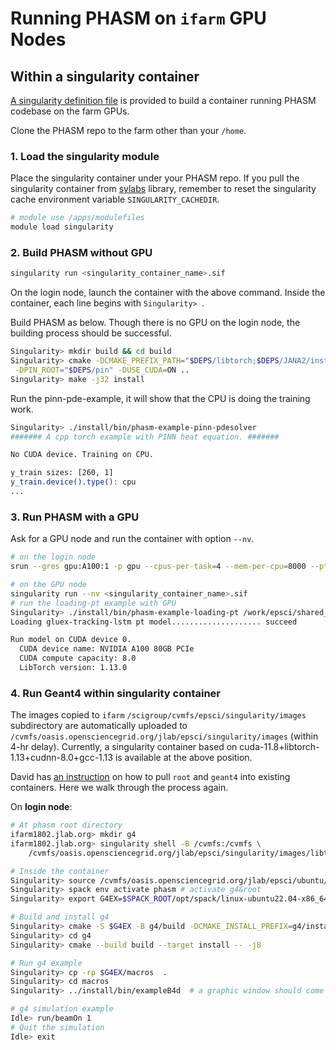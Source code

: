 # Running PHASM on `ifarm` GPU Nodes

## Within a singularity container
[A singularity definition file](../containers/libtorch_cuda/cu-dev.def) is provided to build
a container running PHASM codebase on the farm GPUs.

Clone the PHASM repo to the farm other than your `/home`.

### 1. Load the singularity module

Place the singularity container under your PHASM repo. If you pull the singularity container from
[sylabs](https://cloud.sylabs.io/)
library, remember to reset the singularity cache environment variable `SINGULARITY_CACHEDIR`.

```bash
# module use /apps/modulefiles
module load singularity
```

### 2. Build PHASM without GPU

```bash
singularity run <singularity_container_name>.sif
```

On the login node, launch the container with the above command. Inside the container, each line begins with
`Singularity> `.

Build PHASM as below. Though there is no GPU on the login node, the building process
should be successful.

```bash
Singularity> mkdir build && cd build
Singularity> cmake -DCMAKE_PREFIX_PATH="$DEPS/libtorch;$DEPS/JANA2/install" -DLIBDWARF_DIR="$DEPS/libdwarf/installdir" \
 -DPIN_ROOT="$DEPS/pin" -DUSE_CUDA=ON ..
Singularity> make -j32 install
```

Run the pinn-pde-example, it will show that the CPU is doing
the training work.

```bash
Singularity> ./install/bin/phasm-example-pinn-pdesolver 
####### A cpp torch example with PINN heat equation. #######

No CUDA device. Training on CPU.

y_train sizes: [260, 1]
y_train.device().type(): cpu
...
```

### 3. Run PHASM with a GPU

Ask for a GPU node and run the container with option `--nv`.

```bash
# on the login node
srun --gres gpu:A100:1 -p gpu --cpus-per-task=4 --mem-per-cpu=8000 --pty bash  # ask for more memory here

# on the GPU node
singularity run --nv <singularity_container_name>.sif
# run the loading-pt example with GPU
Singularity> ./install/bin/phasm-example-loading-pt /work/epsci/shared_pkg/lstm_model.pt 
Loading gluex-tracking-lstm pt model.................... succeed

Run model on CUDA device 0.
  CUDA device name: NVIDIA A100 80GB PCIe
  CUDA compute capacity: 8.0
  LibTorch version: 1.13.0
```

### 4. Run Geant4 within singularity container

The images copied to `ifarm` `/scigroup/cvmfs/epsci/singularity/images` subdirectory are automatically uploaded to
`/cvmfs/oasis.opensciencegrid.org/jlab/epsci/singularity/images` (within 4-hr delay).
Currently, a singularity container based on cuda-11.8+libtorch-1.13+cudnn-8.0+gcc-1.13 is available
at the above position.

David has [an instruction](https://wiki.jlab.org/epsciwiki/index.php/HOWTO_build_and_run_PHASM_on_Geant4_examples)
on how to pull `root` and `geant4` into existing containers. Here we walk through the process again.

On **login node**:

```bash
# At phasm root directory
ifarm1802.jlab.org> mkdir g4
ifarm1802.jlab.org> singularity shell -B /cvmfs:/cvmfs \
    /cvmfs/oasis.opensciencegrid.org/jlab/epsci/singularity/images/libtorch_cuda_feb_23.sif

# Inside the container
Singularity> source /cvmfs/oasis.opensciencegrid.org/jlab/epsci/ubuntu/22.04/share/spack/setup-env.sh # takes a while
Singularity> spack env activate phasm # activate g4&root
Singularity> export G4EX=$SPACK_ROOT/opt/spack/linux-ubuntu22.04-x86_64/gcc-11.3.0/geant4-11.1.0-px46pszk3frzg74fdbsqktipkohbyq3u/share/Geant4/examples/basic/B4

# Build and install g4
Singularity> cmake -S $G4EX -B g4/build -DCMAKE_INSTALL_PREFIX=g4/install -DCMAKE_INSTALL_RPATH_USE_LINK_PATH=1
Singularity> cd g4
Singularity> cmake --build build --target install -- -j8

# Run g4 example
Singularity> cp -rp $G4EX/macros  .
Singularity> cd macros
Singularity> ../install/bin/exampleB4d  # a graphic window should come out eventually

# g4 simulation example
Idle> run/beamOn 1
# Quit the simulation
Idle> exit
```


